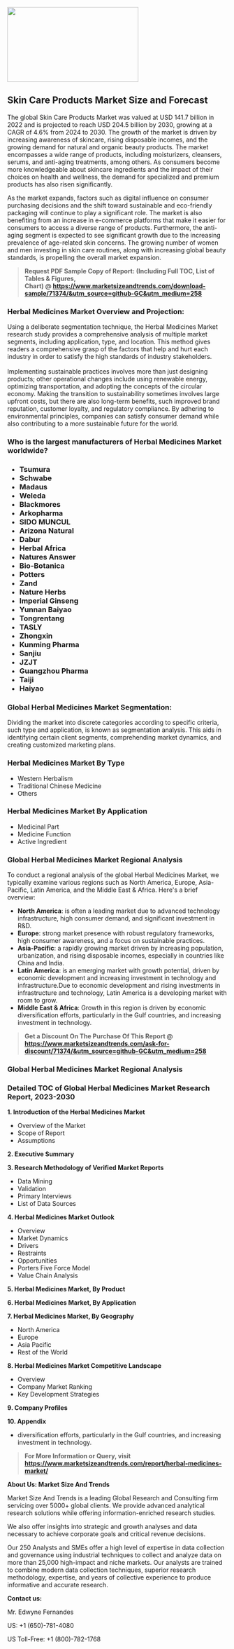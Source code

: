 <p><img class="alignnone size-medium wp-image-20088" src="https://ffe5etoiles.com/wp-content/uploads/2024/12/MST1-300x171.png" alt="" width="300" height="171" /></p><h2>Skin Care Products Market Size and Forecast</h2><p>The global Skin Care Products Market was valued at USD 141.7 billion in 2022 and is projected to reach USD 204.5 billion by 2030, growing at a CAGR of 4.6% from 2024 to 2030. The growth of the market is driven by increasing awareness of skincare, rising disposable incomes, and the growing demand for natural and organic beauty products. The market encompasses a wide range of products, including moisturizers, cleansers, serums, and anti-aging treatments, among others. As consumers become more knowledgeable about skincare ingredients and the impact of their choices on health and wellness, the demand for specialized and premium products has also risen significantly.</p><p>As the market expands, factors such as digital influence on consumer purchasing decisions and the shift toward sustainable and eco-friendly packaging will continue to play a significant role. The market is also benefiting from an increase in e-commerce platforms that make it easier for consumers to access a diverse range of products. Furthermore, the anti-aging segment is expected to see significant growth due to the increasing prevalence of age-related skin concerns. The growing number of women and men investing in skin care routines, along with increasing global beauty standards, is propelling the overall market expansion.</p></p><blockquote id="" class=""><strong>Request PDF Sample Copy of Report: (Including Full TOC, List of Tables &amp; Figures, Chart)&nbsp;@&nbsp;<strong><a href="https://www.marketsizeandtrends.com/download-sample/71374/&utm_source=github-GC&utm_medium=258" target="_blank">https://www.marketsizeandtrends.com/download-sample/71374/&utm_source=github-GC&utm_medium=258</a></strong></strong></blockquote><h3 id="" class="">Herbal Medicines Market&nbsp;Overview and Projection:</h3><p id="" class="">Using a deliberate segmentation technique, the Herbal Medicines Market research study provides a comprehensive analysis of multiple market segments, including application, type, and location. This method gives readers a comprehensive grasp of the factors that help and hurt each industry in order to satisfy the high standards of industry stakeholders. <br /> <br />Implementing sustainable practices involves more than just designing products; other operational changes include using renewable energy, optimizing transportation, and adopting the concepts of the circular economy. Making the transition to sustainability sometimes involves large upfront costs, but there are also long-term benefits, such improved brand reputation, customer loyalty, and regulatory compliance. By adhering to environmental principles, companies can satisfy consumer demand while also contributing to a more sustainable future for the world.</p><h3 id="" class="">Who is the largest manufacturers of&nbsp;Herbal Medicines Market worldwide?</h3><h3 class=""><p><ul><li>Tsumura </li><li> Schwabe </li><li> Madaus </li><li> Weleda </li><li> Blackmores </li><li> Arkopharma </li><li> SIDO MUNCUL </li><li> Arizona Natural </li><li> Dabur </li><li> Herbal Africa </li><li> Natures Answer </li><li> Bio-Botanica </li><li> Potters </li><li> Zand </li><li> Nature Herbs </li><li> Imperial Ginseng </li><li> Yunnan Baiyao </li><li> Tongrentang </li><li> TASLY </li><li> Zhongxin </li><li> Kunming Pharma </li><li> Sanjiu </li><li> JZJT </li><li> Guangzhou Pharma </li><li> Taiji </li><li> Haiyao</li></ul></p></h3><h3 id="" class="">Global&nbsp;Herbal Medicines Market Segmentation:</h3><p id="" class="">Dividing the market into discrete categories according to specific criteria, such type and application, is known as segmentation analysis. This aids in identifying certain client segments, comprehending market dynamics, and creating customized marketing plans.</p><h3 id="" class="">Herbal Medicines Market&nbsp;By Type</h3><p><p><ul><li>Western Herbalism </li><li> Traditional Chinese Medicine </li><li> Others</p></li></ul></p></p><h3 id="" class="">Herbal Medicines Market&nbsp;By Application</h3><p class=""><p><ul><li>Medicinal Part </li><li> Medicine Function </li><li> Active Ingredient</li></ul></p></p><h3 id="" class="">Global Herbal Medicines Market Regional Analysis</h3><p id="" class="">To conduct a regional analysis of the global Herbal Medicines Market, we typically examine various regions such as North America, Europe, Asia-Pacific, Latin America, and the Middle East &amp; Africa. Here's a brief overview:</p><ul><li><strong>North America</strong>: is often a leading market due to advanced technology infrastructure, high consumer demand, and significant investment in R&amp;D.</li><li><strong>Europe</strong>: strong market presence with robust regulatory frameworks, high consumer awareness, and a focus on sustainable practices.</li><li><strong>Asia-Pacific</strong>: a rapidly growing market driven by increasing population, urbanization, and rising disposable incomes, especially in countries like China and India.</li><li><strong>Latin America</strong>: is an emerging market with growth potential, driven by economic development and increasing investment in technology and infrastructure.Due to economic development and rising investments in infrastructure and technology, Latin America is a developing market with room to grow.</li><li><strong>Middle East &amp; Africa</strong>: Growth in this region is driven by economic diversification efforts, particularly in the Gulf countries, and increasing investment in technology.</li></ul><blockquote id="" class=""><strong>Get a Discount On The Purchase Of This Report @ <strong><a href="https://www.marketsizeandtrends.com/ask-for-discount/71374/&utm_source=github-GC&utm_medium=258" target="_blank">https://www.marketsizeandtrends.com/ask-for-discount/71374/&utm_source=github-GC&utm_medium=258</a></strong></strong></blockquote><h3 id="" class="">Global Herbal Medicines Market Regional Analysis</h3><h3 id="" class="">Detailed TOC of Global Herbal Medicines Market Research Report, 2023-2030</h3><p id="" class=""><strong>1. Introduction of the Herbal Medicines Market</strong></p><ul><li>Overview of the Market</li><li>Scope of Report</li><li>Assumptions</li></ul><p id="" class=""><strong>2. Executive Summary</strong></p><p id="" class=""><strong>3. Research Methodology of Verified Market Reports</strong></p><ul><li>Data Mining</li><li>Validation</li><li>Primary Interviews</li><li>List of Data Sources</li></ul><p id="" class=""><strong>4. Herbal Medicines Market Outlook</strong></p><ul><li>Overview</li><li>Market Dynamics</li><li>Drivers</li><li>Restraints</li><li>Opportunities</li><li>Porters Five Force Model</li><li>Value Chain Analysis</li></ul><p id="" class=""><strong>5. Herbal Medicines Market, By Product</strong></p><p id="" class=""><strong>6. Herbal Medicines Market, By Application</strong></p><p id="" class=""><strong>7. Herbal Medicines Market, By Geography</strong></p><ul><li>North America</li><li>Europe</li><li>Asia Pacific</li><li>Rest of the World</li></ul><p id="" class=""><strong>8. Herbal Medicines Market Competitive Landscape</strong></p><ul><li>Overview</li><li>Company Market Ranking</li><li>Key Development Strategies</li></ul><p id="" class=""><strong>9. Company Profiles</strong></p><p id="" class=""><strong>10. Appendix</strong></p><ul><li>diversification efforts, particularly in the Gulf countries, and increasing investment in technology.</li></ul><blockquote id="" class=""><strong>For More Information or Query, visit <strong><strong><a href="https://www.marketsizeandtrends.com/report/herbal-medicines-market/" target="_blank">https://www.marketsizeandtrends.com/report/herbal-medicines-market/</a></strong></strong></strong></blockquote><p id="" class=""><strong>About Us: Market Size And Trends</strong></p><p id="" class="">Market Size And Trends is a leading Global Research and Consulting firm servicing over 5000+ global clients. We provide advanced analytical research solutions while offering information-enriched research studies.</p><p id="" class="">We also offer insights into strategic and growth analyses and data necessary to achieve corporate goals and critical revenue decisions.</p><p id="" class="">Our 250 Analysts and SMEs offer a high level of expertise in data collection and governance using industrial techniques to collect and analyze data on more than 25,000 high-impact and niche markets. Our analysts are trained to combine modern data collection techniques, superior research methodology, expertise, and years of collective experience to produce informative and accurate research.</p><p id="" class=""><strong>Contact us:</strong></p><p id="" class="">Mr. Edwyne Fernandes</p><p id="" class="">US: +1 (650)-781-4080</p><p id="" class="">US Toll-Free: +1 (800)-782-1768</p>
